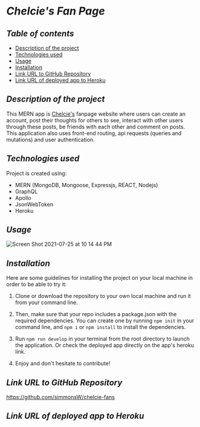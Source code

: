 # **_Chelcie's Fan Page_**

## **_Table of contents_**
* [Description of the project](#description-of-the-project)
* [Technologies used](#technologies-used)
* [Usage](#usage)
* [Installation](#installation)
* [Link URL to GitHub Repository](#link-URL-to-GitHub-repository)
* [Link URL of deployed app to Heroku](#link-URL-of-deployed-app-to-Heroku)

## **_Description of the project_**
This MERN app is [Chelcie's](https://github.com/ChelcieDeAlmeida) fanpage website where users can create an account, post their thoughts for others to see, interact with other users through these posts, be friends with each other and comment on posts. This application also uses front-end routing, api requests (queries and mutations) and user authentication.

## **_Technologies used_**
Project is created using:
* MERN (MongoDB, Mongoose, Expressjs, REACT, Nodejs)
* GraphQL
* Apollo
* JsonWebToken
* Heroku

## **_Usage_**
![Screen Shot 2021-07-25 at 10 14 44 PM](https://user-images.githubusercontent.com/78329298/126936567-86ed0f75-0797-4d25-b3dc-7d510d6c8c3e.png)

## **_Installation_**
Here are some guidelines for installing the project on your local machine in order to be able to try it:

1. Clone or download the repository to your own local machine and run it from your command line.

2. Then, make sure that your repo includes a package.json with the required dependencies. You can create one by running ```npm init``` in your command line, and ```npm i``` or ```npm install``` to install the dependencies.

3. Run ```npm run develop``` in your terminal from the root directory to launch the application. Or check the deployed app directly on the app's heroku link.

4. Enjoy and don't hesitate to contribute!

## **_Link URL to GitHub Repository_**
https://github.com/simmonsW/chelcie-fans

## **_Link URL of deployed app to Heroku_**
